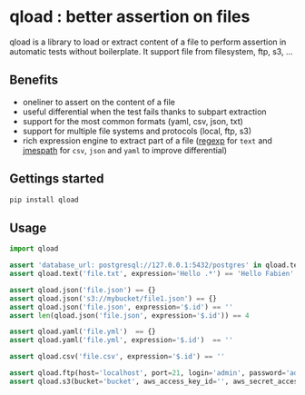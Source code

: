 # qload : better assertion on files

qload is a library to load or extract content of a file to perform assertion in automatic tests without
boilerplate. It support file from filesystem, ftp, s3, ...

## Benefits

* oneliner to assert on the content of a file
* useful differential when the test fails thanks to subpart extraction
* support for the most common formats (yaml, csv, json, txt)
* support for multiple file systems and protocols (local, ftp, s3)
* rich expression engine to extract part of a file ([regexp](https://docs.python.org/3/library/re.html#regular-expression-syntax) for `text` and [jmespath](https://jmespath.org) for `csv`, `json` and `yaml` to improve differential) 

## Gettings started

```bash
pip install qload
```

## Usage

```python
import qload

assert 'database_url: postgresql://127.0.0.1:5432/postgres' in qload.text('file.txt')
assert qload.text('file.txt', expression='Hello .*') == 'Hello Fabien'

assert qload.json('file.json') == {}
assert qload.json('s3://mybucket/file1.json') == {}
assert qload.json('file.json', expression='$.id') == ''
assert len(qload.json('file.json', expression='$.id')) == 4

assert qload.yaml('file.yml')  == {}
assert qload.yaml('file.yml', expression='$.id')  == ''

assert qload.csv('file.csv', expression='$.id') == ''

assert qload.ftp(host='localhost', port=21, login='admin', password='admin').csv(path='dir/file.csv', expression='') == []
assert qload.s3(bucket='bucket', aws_access_key_id='', aws_secret_access_key='', region_name='eu-west-1', endpoint_url='http://localhost:9090').json(path='dir/file.csv') == {}

```